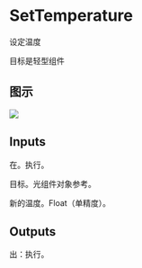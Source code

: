 # SetTemperature

设定温度

目标是轻型组件

## 图示

![]($-20221218-20343992.png)

## Inputs

在。执行。

目标。光组件对象参考。

新的温度。Float（单精度）。  

## Outputs

出：执行。
